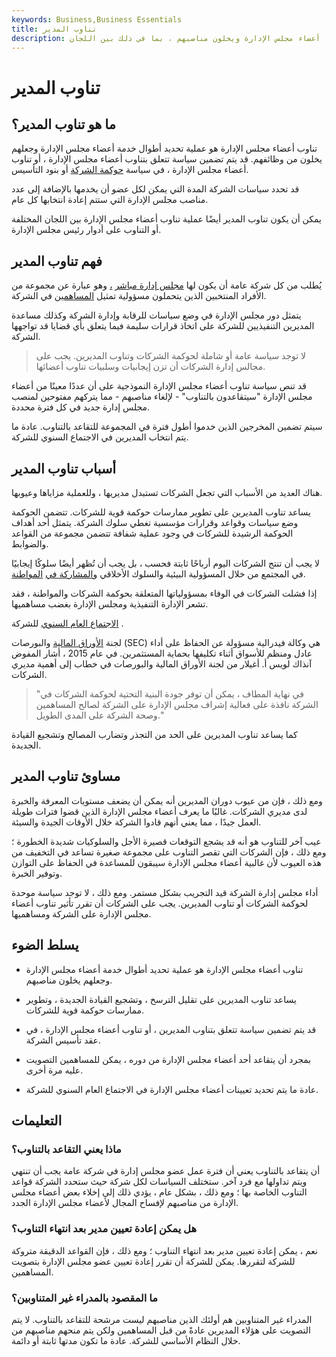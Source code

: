 ```yaml
---
keywords: Business,Business Essentials
title: تناوب المدير
description: تناوب أعضاء مجلس الإدارة هو عملية يخدم فيها أعضاء مجلس الإدارة ويخلون مناصبهم ، بما في ذلك بين اللجان.
---
```


# تناوب المدير
## ما هو تناوب المدير؟

تناوب أعضاء مجلس الإدارة هو عملية تحديد أطوال خدمة أعضاء مجلس الإدارة وجعلهم يخلون من وظائفهم. قد يتم تضمين سياسة تتعلق بتناوب أعضاء مجلس الإدارة ، أو تناوب أعضاء مجلس الإدارة ، في سياسة [حوكمة الشركة](/corporategovernance) أو بنود التأسيس.

قد تحدد سياسات الشركة المدة التي يمكن لكل عضو أن يخدمها بالإضافة إلى عدد مناصب مجلس الإدارة التي ستتم إعادة انتخابها كل عام.

يمكن أن يكون تناوب المدير أيضًا عملية تناوب أعضاء مجلس الإدارة بين اللجان المختلفة أو التناوب على أدوار رئيس مجلس الإدارة.

## فهم تناوب المدير

يُطلب من كل شركة عامة أن يكون لها [مجلس إدارة مباشر](/boardofdirectors) [،](/boardofdirectors) وهو عبارة عن مجموعة من الأفراد المنتخبين الذين يتحملون مسؤولية تمثيل [المساهمين](/shareholder) في الشركة.

يتمثل دور مجلس الإدارة في وضع سياسات للرقابة وإدارة الشركة وكذلك مساعدة المديرين التنفيذيين للشركة على اتخاذ قرارات سليمة فيما يتعلق بأي قضايا قد تواجهها الشركة.

> لا توجد سياسة عامة أو شاملة لحوكمة الشركات وتناوب المديرين. يجب على مجالس إدارة الشركات أن تزن إيجابيات وسلبيات تناوب أعضائها.

>

قد تنص سياسة تناوب أعضاء مجلس الإدارة النموذجية على أن عددًا معينًا من أعضاء مجلس الإدارة "سيتقاعدون بالتناوب" - لإلغاء مناصبهم - مما يتركهم مفتوحين لمنصب مجلس إدارة جديد في كل فترة محددة.

سيتم تضمين المخرجين الذين خدموا أطول فترة في المجموعة للتقاعد بالتناوب. عادة ما يتم انتخاب المديرين في الاجتماع السنوي للشركة.

## أسباب تناوب المدير

هناك العديد من الأسباب التي تجعل الشركات تستبدل مديريها ، وللعملية مزاياها وعيوبها.

يساعد تناوب المديرين على تطوير ممارسات حوكمة قوية للشركات. تتضمن الحوكمة وضع سياسات وقواعد وقرارات مؤسسية تغطي سلوك الشركة. يتمثل أحد أهداف الحوكمة الرشيدة للشركات في وجود عملية شفافة تتضمن مجموعة من القواعد والضوابط.

لا يجب أن تنتج الشركات اليوم أرباحًا ثابتة فحسب ، بل يجب أن تُظهر أيضًا سلوكًا إيجابيًا في المجتمع من خلال المسؤولية البيئية والسلوك الأخلاقي [والمشاركة في](/corporatecitizenship) [المواطنة](/corporatecitizenship).

إذا فشلت الشركات في الوفاء بمسؤولياتها المتعلقة بحوكمة الشركات والمواطنة ، فقد تشعر الإدارة التنفيذية ومجلس الإدارة بغضب مساهميها.

[الاجتماع العام السنوي](/agm) للشركة .

>

لجنة [الأوراق المالية](/sec) والبورصات (SEC) هي وكالة فيدرالية مسؤولة عن الحفاظ على أداء عادل ومنظم للأسواق أثناء تكليفها بحماية المستثمرين. في عام 2015 ، أشار المفوض آنذاك لويس أ. أغيلار من لجنة الأوراق المالية والبورصات في خطاب إلى أهمية مديري الشركات.

>

> "في نهاية المطاف ، يمكن أن توفر جودة البنية التحتية لحوكمة الشركات في الشركة نافذة على فعالية إشراف مجلس الإدارة على الشركة لصالح المساهمين وصحة الشركة على المدى الطويل."

>

كما يساعد تناوب المديرين على الحد من التجذر وتضارب المصالح وتشجيع القيادة الجديدة.

## مساوئ تناوب المدير

ومع ذلك ، فإن من عيوب دوران المديرين أنه يمكن أن يضعف مستويات المعرفة والخبرة لدى مديري الشركات. غالبًا ما يعرف أعضاء مجلس الإدارة الذين قضوا فترات طويلة العمل جيدًا ، مما يعني أنهم قادوا الشركة خلال الأوقات الجيدة والسيئة.

عيب آخر للتناوب هو أنه قد يشجع التوقعات قصيرة الأجل والسلوكيات شديدة الخطورة ؛ ومع ذلك ، فإن الشركات التي تقصر التناوب على مجموعة صغيرة تساعد في التخفيف من هذه العيوب لأن غالبية أعضاء مجلس الإدارة سيبقون للمساعدة في الحفاظ على التوازن وتوفير الخبرة.

أداء مجلس إدارة الشركة قيد التجريب بشكل مستمر. ومع ذلك ، لا توجد سياسة موحدة لحوكمة الشركات أو تناوب المديرين. يجب على الشركات أن تقرر تأثير تناوب أعضاء مجلس الإدارة على الشركة ومساهميها.

## يسلط الضوء

- تناوب أعضاء مجلس الإدارة هو عملية تحديد أطوال خدمة أعضاء مجلس الإدارة وجعلهم يخلون مناصبهم.

- يساعد تناوب المديرين على تقليل الترسخ ، وتشجيع القيادة الجديدة ، وتطوير ممارسات حوكمة قوية للشركات.

- قد يتم تضمين سياسة تتعلق بتناوب المديرين ، أو تناوب أعضاء مجلس الإدارة ، في عقد تأسيس الشركة.

- بمجرد أن يتقاعد أحد أعضاء مجلس الإدارة من دوره ، يمكن للمساهمين التصويت عليه مرة أخرى.

- عادة ما يتم تحديد تعيينات أعضاء مجلس الإدارة في الاجتماع العام السنوي للشركة.

## التعليمات

### ماذا يعني التقاعد بالتناوب؟

أن يتقاعد بالتناوب يعني أن فترة عمل عضو مجلس إدارة في شركة عامة يجب أن تنتهي ويتم تداولها مع فرد آخر. ستختلف السياسات لكل شركة حيث ستحدد الشركة قواعد التناوب الخاصة بها ؛ ومع ذلك ، بشكل عام ، يؤدي ذلك إلى إخلاء بعض أعضاء مجلس الإدارة من مناصبهم لإفساح المجال لأعضاء مجلس الإدارة الجدد.

### هل يمكن إعادة تعيين مدير بعد انتهاء التناوب؟

نعم ، يمكن إعادة تعيين مدير بعد انتهاء التناوب ؛ ومع ذلك ، فإن القواعد الدقيقة متروكة للشركة لتقررها. يمكن للشركة أن تقرر إعادة تعيين عضو مجلس الإدارة بتصويت المساهمين.

### ما المقصود بالمدراء غير المتناوبين؟

المدراء غير المتناوبين هم أولئك الذين مناصبهم ليست مرشحة للتقاعد بالتناوب. لا يتم التصويت على هؤلاء المديرين عادةً من قبل المساهمين ولكن يتم منحهم مناصبهم من خلال النظام الأساسي للشركة. عادة ما تكون مدتها ثابتة أو دائمة.

